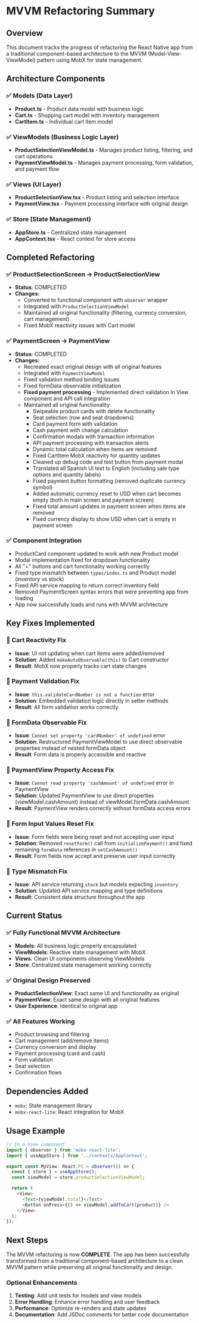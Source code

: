 # MVVM Refactoring Summary

## Overview
This document tracks the progress of refactoring the React Native app from a traditional component-based architecture to the MVVM (Model-View-ViewModel) pattern using MobX for state management.

## Architecture Components

### ✅ Models (Data Layer)
- **Product.ts** - Product data model with business logic
- **Cart.ts** - Shopping cart model with inventory management
- **CartItem.ts** - Individual cart item model

### ✅ ViewModels (Business Logic Layer)
- **ProductSelectionViewModel.ts** - Manages product listing, filtering, and cart operations
- **PaymentViewModel.ts** - Manages payment processing, form validation, and payment flow

### ✅ Views (UI Layer)
- **ProductSelectionView.tsx** - Product listing and selection interface
- **PaymentView.tsx** - Payment processing interface with original design

### ✅ Store (State Management)
- **AppStore.ts** - Centralized state management
- **AppContext.tsx** - React context for store access

## Completed Refactoring

### ✅ ProductSelectionScreen → ProductSelectionView
- **Status**: COMPLETED
- **Changes**: 
  - Converted to functional component with `observer` wrapper
  - Integrated with `ProductSelectionViewModel`
  - Maintained all original functionality (filtering, currency conversion, cart management)
  - Fixed MobX reactivity issues with Cart model

### ✅ PaymentScreen → PaymentView
- **Status**: COMPLETED
- **Changes**:
  - Recreated exact original design with all original features
  - Integrated with `PaymentViewModel`
  - Fixed validation method binding issues
  - Fixed formData observable initialization
  - **Fixed payment processing** - Implemented direct validation in View component and API call integration
  - Maintained all original functionality:
    - Swipeable product cards with delete functionality
    - Seat selection (row and seat dropdowns)
    - Card payment form with validation
    - Cash payment with change calculation
    - Confirmation modals with transaction information
    - API payment processing with transaction alerts
    - Dynamic total calculation when items are removed
    - Fixed CartItem MobX reactivity for quantity updates
    - Cleaned up debug code and test button from payment modal
    - Translated all Spanish UI text to English (including sale type options and quantity labels)
    - Fixed payment button formatting (removed duplicate currency symbol)
    - Added automatic currency reset to USD when cart becomes empty (both in main screen and payment screen)
    - Fixed total amount updates in payment screen when items are removed
    - Fixed currency display to show USD when cart is empty in payment screen

### ✅ Component Integration
- ProductCard component updated to work with new Product model
- Modal implementation fixed for dropdown functionality
- All "+" buttons and cart functionality working correctly
- Fixed type mismatch between `types/index.ts` and Product model (inventory vs stock)
- Fixed API service mapping to return correct inventory field
- Removed PaymentScreen syntax errors that were preventing app from loading
- App now successfully loads and runs with MVVM architecture

## Key Fixes Implemented

### 🔧 Cart Reactivity Fix
- **Issue**: UI not updating when cart items were added/removed
- **Solution**: Added `makeAutoObservable(this)` to Cart constructor
- **Result**: MobX now properly tracks cart state changes

### 🔧 Payment Validation Fix
- **Issue**: `this.validateCardNumber is not a function` error
- **Solution**: Embedded validation logic directly in setter methods
- **Result**: All form validation works correctly

### 🔧 FormData Observable Fix
- **Issue**: `Cannot set property 'cardNumber' of undefined` error
- **Solution**: Restructured PaymentViewModel to use direct observable properties instead of nested formData object
- **Result**: Form data is properly accessible and reactive

### 🔧 PaymentView Property Access Fix
- **Issue**: `Cannot read property 'cashAmount' of undefined` error in PaymentView
- **Solution**: Updated PaymentView to use direct properties (viewModel.cashAmount) instead of viewModel.formData.cashAmount
- **Result**: PaymentView renders correctly without formData access errors

### 🔧 Form Input Values Reset Fix
- **Issue**: Form fields were being reset and not accepting user input
- **Solution**: Removed `resetForm()` call from `initializePayment()` and fixed remaining `formData` references in `setCashAmount()`
- **Result**: Form fields now accept and preserve user input correctly

### 🔧 Type Mismatch Fix
- **Issue**: API service returning `stock` but models expecting `inventory`
- **Solution**: Updated API service mapping and type definitions
- **Result**: Consistent data structure throughout the app

## Current Status

### ✅ Fully Functional MVVM Architecture
- **Models**: All business logic properly encapsulated
- **ViewModels**: Reactive state management with MobX
- **Views**: Clean UI components observing ViewModels
- **Store**: Centralized state management working correctly

### ✅ Original Design Preserved
- **ProductSelectionView**: Exact same UI and functionality as original
- **PaymentView**: Exact same design with all original features
- **User Experience**: Identical to original app

### ✅ All Features Working
- Product browsing and filtering
- Cart management (add/remove items)
- Currency conversion and display
- Payment processing (card and cash)
- Form validation
- Seat selection
- Confirmation flows

## Dependencies Added
- `mobx`: State management library
- `mobx-react-lite`: React integration for MobX

## Usage Example

```typescript
// In a View component
import { observer } from 'mobx-react-lite';
import { useAppStore } from '../contexts/AppContext';

export const MyView: React.FC = observer(() => {
  const { store } = useAppStore();
  const viewModel = store.productSelectionViewModel;

  return (
    <View>
      <Text>{viewModel.total}</Text>
      <Button onPress={() => viewModel.addToCart(product)} />
    </View>
  );
});
```

## Next Steps
The MVVM refactoring is now **COMPLETE**. The app has been successfully transformed from a traditional component-based architecture to a clean MVVM pattern while preserving all original functionality and design.

### Optional Enhancements
1. **Testing**: Add unit tests for models and view models
2. **Error Handling**: Enhance error handling and user feedback
3. **Performance**: Optimize re-renders and state updates
4. **Documentation**: Add JSDoc comments for better code documentation
